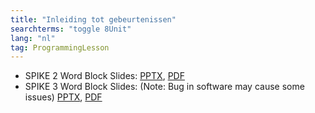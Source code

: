 ```yaml
---
title: "Inleiding tot gebeurtenissen"
searchterms: "toggle 8Unit"
lang: "nl"
tag: ProgrammingLesson
---
```

 <ul>
 <li class="ng-binding">SPIKE 2 Word Block Slides:
 <a href="ProgrammingLessons/GebeurtenissenInleiding.pptx">PPTX</a>,
 <a href="ProgrammingLessons/GebeurtenissenInleiding.pdf">PDF</a>
 </li>

 <li class="ng-binding">SPIKE 3 Word Block Slides: (Note: Bug in software may cause some issues)
 <a href="ProgrammingLessons/SP3GebeurtenissenInleiding.pptx">PPTX</a>,
 <a href="ProgrammingLessons/SP3GebeurtenissenInleiding.pdf">PDF</a>
 </li>
 </ul>
